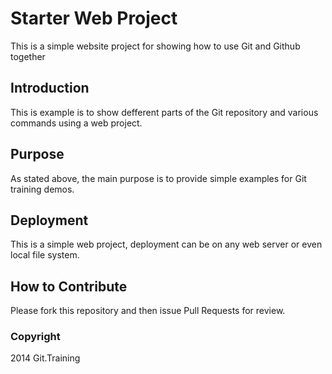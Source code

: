 # Starter Web Project

This is a simple website project for showing how to use Git and Github together
## Introduction
This is example is to show defferent parts of the Git repository and various commands using a web project.
## Purpose
As stated above, the main purpose is to provide simple examples for Git training demos.
## Deployment
This is a simple web project, deployment can be on any web server or even local file system.
## How to Contribute
Please fork this repository and then issue Pull Requests for review.

### Copyright
2014 Git.Training